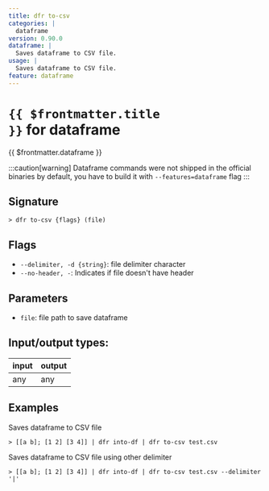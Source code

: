 ```yaml
---
title: dfr to-csv
categories: |
  dataframe
version: 0.90.0
dataframe: |
  Saves dataframe to CSV file.
usage: |
  Saves dataframe to CSV file.
feature: dataframe
---
```


<!-- This file is automatically generated. Please edit the command in https://github.com/nushell/nushell instead. -->

# <code>{{ $frontmatter.title }}</code> for dataframe

<div class='command-title'>{{ $frontmatter.dataframe }}</div>

:::caution[warning]
Dataframe commands were not shipped in the official binaries by default, you have to build it with `--features=dataframe` flag
:::

## Signature

`> dfr to-csv {flags} (file)`

## Flags

- `--delimiter, -d {string}`: file delimiter character
- `--no-header, -`: Indicates if file doesn't have header

## Parameters

- `file`: file path to save dataframe

## Input/output types:

| input | output |
| ----- | ------ |
| any   | any    |

## Examples

Saves dataframe to CSV file

```nushell
> [[a b]; [1 2] [3 4]] | dfr into-df | dfr to-csv test.csv

```

Saves dataframe to CSV file using other delimiter

```nushell
> [[a b]; [1 2] [3 4]] | dfr into-df | dfr to-csv test.csv --delimiter '|'

```
